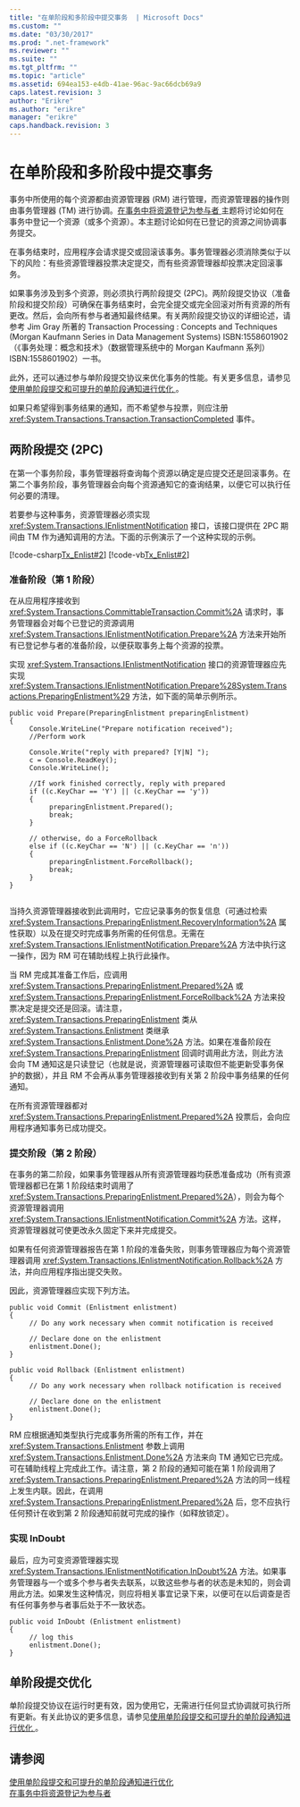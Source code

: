 ```yaml
---
title: "在单阶段和多阶段中提交事务  | Microsoft Docs"
ms.custom: ""
ms.date: "03/30/2017"
ms.prod: ".net-framework"
ms.reviewer: ""
ms.suite: ""
ms.tgt_pltfrm: ""
ms.topic: "article"
ms.assetid: 694ea153-e4db-41ae-96ac-9ac66dcb69a9
caps.latest.revision: 3
author: "Erikre"
ms.author: "erikre"
manager: "erikre"
caps.handback.revision: 3
---
```

# 在单阶段和多阶段中提交事务 
事务中所使用的每个资源都由资源管理器 \(RM\) 进行管理，而资源管理器的操作则由事务管理器 \(TM\) 进行协调。[在事务中将资源登记为参与者 ](../../../../docs/framework/data/transactions/enlisting-resources-as-participants-in-a-transaction.md)主题将讨论如何在事务中登记一个资源（或多个资源）。本主题讨论如何在已登记的资源之间协调事务提交。  
  
 在事务结束时，应用程序会请求提交或回滚该事务。事务管理器必须消除类似于以下的风险：有些资源管理器投票决定提交，而有些资源管理器却投票决定回滚事务。  
  
 如果事务涉及到多个资源，则必须执行两阶段提交 \(2PC\)。两阶段提交协议（准备阶段和提交阶段）可确保在事务结束时，会完全提交或完全回滚对所有资源的所有更改。然后，会向所有参与者通知最终结果。有关两阶段提交协议的详细论述，请参考 Jim Gray 所著的 Transaction Processing : Concepts and Techniques \(Morgan Kaufmann Series in Data Management Systems\) ISBN:1558601902（《事务处理：概念和技术》（数据管理系统中的 Morgan Kaufmann 系列）ISBN:1558601902）一书。  
  
 此外，还可以通过参与单阶段提交协议来优化事务的性能。有关更多信息，请参见[使用单阶段提交和可提升的单阶段通知进行优化 ](../../../../docs/framework/data/transactions/optimization-spc-and-promotable-spn.md)。  
  
 如果只希望得到事务结果的通知，而不希望参与投票，则应注册 <xref:System.Transactions.Transaction.TransactionCompleted> 事件。  
  
## 两阶段提交 \(2PC\)  
 在第一个事务阶段，事务管理器将查询每个资源以确定是应提交还是回滚事务。在第二个事务阶段，事务管理器会向每个资源通知它的查询结果，以便它可以执行任何必要的清理。  
  
 若要参与这种事务，资源管理器必须实现 <xref:System.Transactions.IEnlistmentNotification> 接口，该接口提供在 2PC 期间由 TM 作为通知调用的方法。下面的示例演示了一个这种实现的示例。  
  
 [!code-csharp[Tx_Enlist#2](../../../../samples/snippets/csharp/VS_Snippets_CFX/tx_enlist/cs/enlist.cs#2)]
 [!code-vb[Tx_Enlist#2](../../../../samples/snippets/visualbasic/VS_Snippets_CFX/tx_enlist/vb/enlist.vb#2)]  
  
### 准备阶段（第 1 阶段）  
 在从应用程序接收到 <xref:System.Transactions.CommittableTransaction.Commit%2A> 请求时，事务管理器会对每个已登记的资源调用 <xref:System.Transactions.IEnlistmentNotification.Prepare%2A> 方法来开始所有已登记参与者的准备阶段，以便获取事务上每个资源的投票。  
  
 实现 <xref:System.Transactions.IEnlistmentNotification> 接口的资源管理器应先实现 <xref:System.Transactions.IEnlistmentNotification.Prepare%28System.Transactions.PreparingEnlistment%29> 方法，如下面的简单示例所示。  
  
```  
public void Prepare(PreparingEnlistment preparingEnlistment)  
{  
     Console.WriteLine("Prepare notification received");  
     //Perform work  
  
     Console.Write("reply with prepared? [Y|N] ");  
     c = Console.ReadKey();  
     Console.WriteLine();  
  
     //If work finished correctly, reply with prepared  
     if ((c.KeyChar == 'Y') || (c.KeyChar == 'y'))  
     {  
          preparingEnlistment.Prepared();  
          break;  
     }  
  
     // otherwise, do a ForceRollback  
     else if ((c.KeyChar == 'N') || (c.KeyChar == 'n'))  
     {  
          preparingEnlistment.ForceRollback();  
          break;  
     }  
}  
  
```  
  
 当持久资源管理器接收到此调用时，它应记录事务的恢复信息（可通过检索 <xref:System.Transactions.PreparingEnlistment.RecoveryInformation%2A> 属性获取）以及在提交时完成事务所需的任何信息。无需在 <xref:System.Transactions.IEnlistmentNotification.Prepare%2A> 方法中执行这一操作，因为 RM 可在辅助线程上执行此操作。  
  
 当 RM 完成其准备工作后，应调用 <xref:System.Transactions.PreparingEnlistment.Prepared%2A> 或 <xref:System.Transactions.PreparingEnlistment.ForceRollback%2A> 方法来投票决定是提交还是回滚。请注意，<xref:System.Transactions.PreparingEnlistment> 类从 <xref:System.Transactions.Enlistment> 类继承 <xref:System.Transactions.Enlistment.Done%2A> 方法。如果在准备阶段在 <xref:System.Transactions.PreparingEnlistment> 回调时调用此方法，则此方法会向 TM 通知这是只读登记（也就是说，资源管理器可读取但不能更新受事务保护的数据），并且 RM 不会再从事务管理器接收到有关第 2 阶段中事务结果的任何通知。  
  
 在所有资源管理器都对 <xref:System.Transactions.PreparingEnlistment.Prepared%2A> 投票后，会向应用程序通知事务已成功提交。  
  
### 提交阶段（第 2 阶段）  
 在事务的第二阶段，如果事务管理器从所有资源管理器均获悉准备成功（所有资源管理器都已在第 1 阶段结束时调用了 <xref:System.Transactions.PreparingEnlistment.Prepared%2A>），则会为每个资源管理器调用 <xref:System.Transactions.IEnlistmentNotification.Commit%2A> 方法。这样，资源管理器就可使更改永久固定下来并完成提交。  
  
 如果有任何资源管理器报告在第 1 阶段的准备失败，则事务管理器应为每个资源管理器调用 <xref:System.Transactions.IEnlistmentNotification.Rollback%2A> 方法，并向应用程序指出提交失败。  
  
 因此，资源管理器应实现下列方法。  
  
```  
public void Commit (Enlistment enlistment)  
{  
     // Do any work necessary when commit notification is received  
  
     // Declare done on the enlistment  
     enlistment.Done();  
}  
  
public void Rollback (Enlistment enlistment)  
{  
     // Do any work necessary when rollback notification is received  
  
     // Declare done on the enlistment    
     enlistment.Done();    
}  
```  
  
 RM 应根据通知类型执行完成事务所需的所有工作，并在 <xref:System.Transactions.Enlistment> 参数上调用 <xref:System.Transactions.Enlistment.Done%2A> 方法来向 TM 通知它已完成。可在辅助线程上完成此工作。请注意，第 2 阶段的通知可能在第 1 阶段调用了 <xref:System.Transactions.PreparingEnlistment.Prepared%2A> 方法的同一线程上发生内联。因此，在调用 <xref:System.Transactions.PreparingEnlistment.Prepared%2A> 后，您不应执行任何预计在收到第 2 阶段通知前就可完成的操作（如释放锁定）。  
  
### 实现 InDoubt  
 最后，应为可变资源管理器实现 <xref:System.Transactions.IEnlistmentNotification.InDoubt%2A> 方法。如果事务管理器与一个或多个参与者失去联系，以致这些参与者的状态是未知的，则会调用此方法。如果发生这种情况，则应将相关事宜记录下来，以便可在以后调查是否有任何事务参与者事后处于不一致状态。  
  
```  
public void InDoubt (Enlistment enlistment)  
{  
     // log this  
     enlistment.Done();  
}  
```  
  
## 单阶段提交优化  
 单阶段提交协议在运行时更有效，因为使用它，无需进行任何显式协调就可执行所有更新。有关此协议的更多信息，请参见[使用单阶段提交和可提升的单阶段通知进行优化 ](../../../../docs/framework/data/transactions/optimization-spc-and-promotable-spn.md)。  
  
## 请参阅  
 [使用单阶段提交和可提升的单阶段通知进行优化 ](../../../../docs/framework/data/transactions/optimization-spc-and-promotable-spn.md)   
 [在事务中将资源登记为参与者 ](../../../../docs/framework/data/transactions/enlisting-resources-as-participants-in-a-transaction.md)